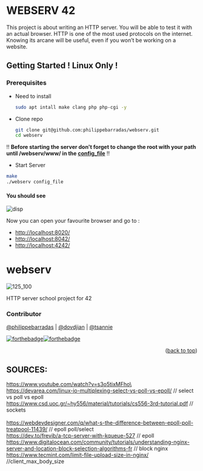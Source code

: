 <div id="top"></div>

# WEBSERV 42

This project is about writing an HTTP server.
You will be able to test it with an actual browser.
HTTP is one of the most used protocols on the internet.
Knowing its arcane will be useful, even if you won’t be working on a website.

## Getting Started ! Linux Only !

### Prerequisites

* Need to install
  ```sh
  sudo apt intall make clang php php-cgi -y
  ```
* Clone repo
  ```sh
  git clone git@github.com:philippebarradas/webserv.git
  cd webserv
  ```
  

!! __Before starting the server don't forget to change the root with your path until /webserv/www/ in the [config_file](https://github.com/philippebarradas/webserv/blob/main/config_file)__ !!

 * Start Server
  ```sh
  make
  ./webserv config_file
  ```
  
 #### You should see 
 
![disp](https://user-images.githubusercontent.com/52048966/159254512-d298cb20-7b28-4b81-974b-593b0e8992c0.png)

Now you can open your favourite browser and go to :
* [http://localhost:8020/](http://localhost:8020/)
* [http://localhost:8042/](http://localhost:8042/)
* [http://localhost:4242/](http://localhost:4242/)


# webserv
![125_100](https://user-images.githubusercontent.com/52048966/159252369-07c47c3c-c39e-4f4a-8ddc-5b6fdcaf359d.png)
 
HTTP server school project for 42

### Contributor

[@philippebarradas](https://github.com/philippebarradas) |
[@dovdjian](https://github.com/dovdjian) |
[@tsannie](https://github.com/tsannie)

[![forthebadge](https://forthebadge.com/images/badges/made-with-c-plus-plus.svg)](https://forthebadge.com)[![forthebadge](https://forthebadge.com/images/badges/powered-by-coffee.svg)](https://forthebadge.com)

<p align="right">(<a href="#top">back to top</a>)</p>

## SOURCES:

https://www.youtube.com/watch?v=s3o5tixMFho\
https://devarea.com/linux-io-multiplexing-select-vs-poll-vs-epoll/ // select vs poll vs epoll\
https://www.csd.uoc.gr/~hy556/material/tutorials/cs556-3rd-tutorial.pdf // sockets\
\
https://webdevdesigner.com/q/what-s-the-difference-between-epoll-poll-treatpool-11439/ // epoll poll/select\
https://dev.to/frevib/a-tcp-server-with-kqueue-527 // epoll\
https://www.digitalocean.com/community/tutorials/understanding-nginx-server-and-location-block-selection-algorithms-fr	// block nginx\
https://www.tecmint.com/limit-file-upload-size-in-nginx/	//client_max_body_size

